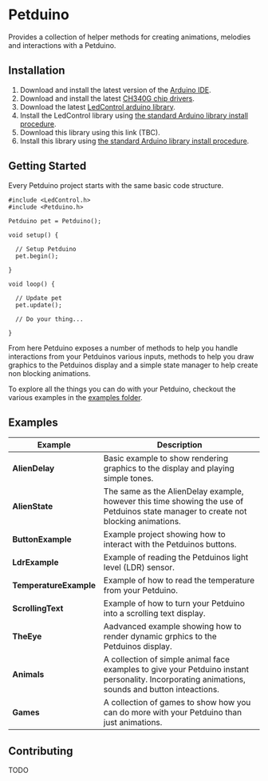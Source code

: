 # Petduino
Provides a collection of helper methods for creating animations, melodies and interactions with a Petduino.

## Installation
1. Download and install the latest version of the [Arduino IDE](http://www.arduino.cc/en/main/software).
2. Download and install the latest [CH340G chip drivers](http://www.wch.cn/downloads.php?name=pro&proid=65).
3. Download the latest [LedControl arduino library](https://github.com/wayoda/LedControl/releases).
4. Install the LedControl library using [the standard Arduino library install procedure](http://www.arduino.cc/en/Guide/Libraries#.UwxndHX5PtY).
5. Download this library using this link (TBC).
6. Install this library using [the standard Arduino library install procedure](http://www.arduino.cc/en/Guide/Libraries#.UwxndHX5PtY).

## Getting Started
Every Petduino project starts with the same basic code structure.

    #include <LedControl.h>
    #include <Petduino.h>

    Petduino pet = Petduino();

    void setup() {

      // Setup Petduino
      pet.begin();

    }

    void loop() {

      // Update pet
      pet.update();

      // Do your thing...

    }

From here Petduino exposes a number of methods to help you handle interactions from your Petduinos various inputs, methods to help you draw graphics to the Petduinos display and a simple state manager to help create non blocking animations.

To explore all the things you can do with your Petduino, checkout the various examples in the [examples folder](https://github.com/circuitbeard/petduino/tree/master/examples).

## Examples
| Example | Description |
| ------- | ----------- |
| **AlienDelay** | Basic example to show rendering graphics to the display and playing simple tones. |
| **AlienState** | The same as the AlienDelay example, however this time showing the use of Petduinos state manager to create not blocking animations. |
| **ButtonExample** | Example project showing how to interact with the Petduinos buttons.  |
| **LdrExample** | Example of reading the Petduinos light level (LDR) sensor. |
| **TemperatureExample** | Example of how to read the temperature from your Petduino. |
| **ScrollingText** | Example of how to turn your Petduino into a scrolling text display. |
| **TheEye** | Aadvanced example showing how to render dynamic grphics to the Petduinos display. |
| **Animals** | A collection of simple animal face examples to give your Petduino instant personality. Incorporating animations, sounds and button inteactions. |
| **Games** | A collection of games to show how you can do more with your Petduino than just animations. |

## Contributing
TODO

